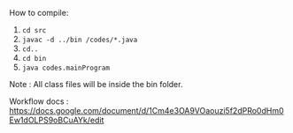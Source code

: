 How to compile:
1. `cd src`
2. `javac -d ../bin /codes/*.java` 
3. `cd..`
4. `cd bin`
5. `java codes.mainProgram`

Note : All class files will be inside the bin folder.

Workflow docs : https://docs.google.com/document/d/1Cm4e3OA9VOaouzi5f2dPRo0dHm0Ew1dOLPS9oBCuAYk/edit